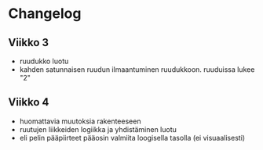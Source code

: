 # Changelog
## Viikko 3
- ruudukko luotu
- kahden satunnaisen ruudun ilmaantuminen ruudukkoon. ruuduissa lukee "2"

## Viikko 4
- huomattavia muutoksia rakenteeseen
- ruutujen liikkeiden logiikka ja yhdistäminen luotu
- eli pelin pääpiirteet pääosin valmiita loogisella tasolla (ei visuaalisesti)
